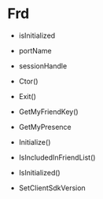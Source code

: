 # Frd

- isInitialized
- portName
- sessionHandle

- Ctor()
- Exit()
- GetMyFriendKey()
- GetMyPresence
- Initialize()
- IsIncludedInFriendList()
- IsInitialized()
- SetClientSdkVersion